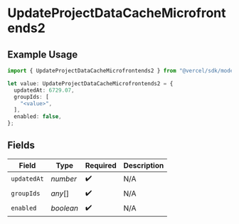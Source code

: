 # UpdateProjectDataCacheMicrofrontends2

## Example Usage

```typescript
import { UpdateProjectDataCacheMicrofrontends2 } from "@vercel/sdk/models/updateprojectdatacacheop.js";

let value: UpdateProjectDataCacheMicrofrontends2 = {
  updatedAt: 6729.07,
  groupIds: [
    "<value>",
  ],
  enabled: false,
};
```

## Fields

| Field              | Type               | Required           | Description        |
| ------------------ | ------------------ | ------------------ | ------------------ |
| `updatedAt`        | *number*           | :heavy_check_mark: | N/A                |
| `groupIds`         | *any*[]            | :heavy_check_mark: | N/A                |
| `enabled`          | *boolean*          | :heavy_check_mark: | N/A                |
